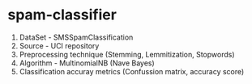 # spam-classifier
1. DataSet - SMSSpamClassification
2. Source - UCI repository
3. Preprocessing technique (Stemming, Lemmitization, Stopwords)
4. Algorithm - MultinomialNB  (Nave Bayes)
5. Classification accuray metrics (Confussion matrix, accuracy score)
